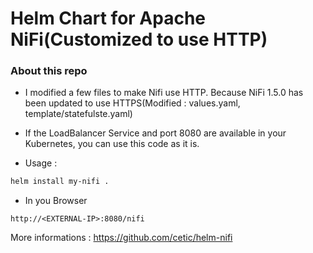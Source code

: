 # Helm Chart for Apache NiFi(Customized to use HTTP)
### About this repo
- I modified a few files to make Nifi use HTTP. Because NiFi 1.5.0 has been updated to use HTTPS(Modified : values.yaml, template/statefulste.yaml)

- If the LoadBalancer Service and port 8080 are available in your Kubernetes, you can use this code as it is.
- Usage :
```bash
helm install my-nifi .
```
- In you Browser
```
http://<EXTERNAL-IP>:8080/nifi
```
More informations : https://github.com/cetic/helm-nifi
